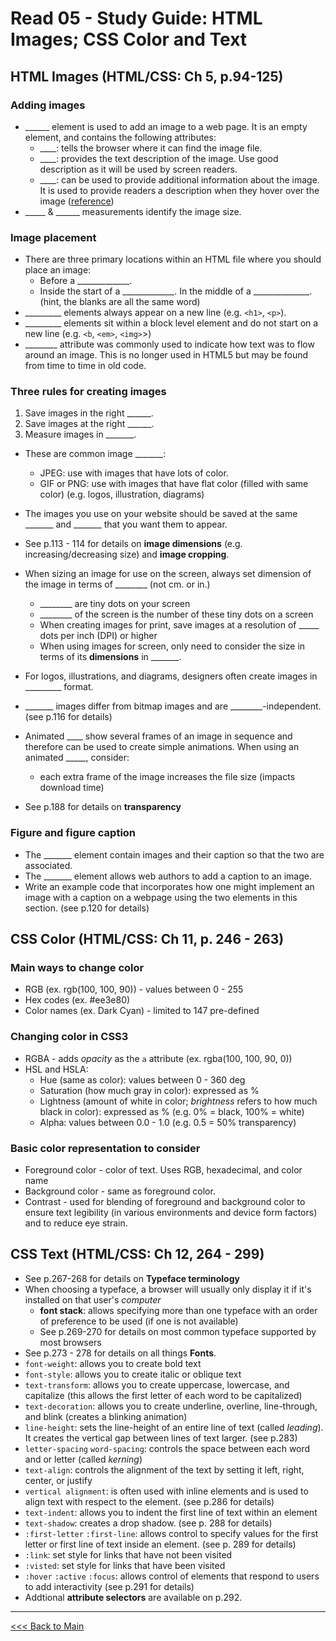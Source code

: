 # Read 05 - Study Guide: HTML Images; CSS Color and Text

## HTML Images (HTML/CSS: Ch 5, p.94-125)
### Adding images
+ ______ element is used to add an image to a web page. It is an empty element, and contains the following attributes:
  - ____: tells the browser where it can find the image file.
  - ____: provides the text description of the image. Use good description as it will be used by screen readers.
  - ____: can be used to provide additional information about the image. It is used to provide readers a description when they hover over the image ([reference](https://docs.oracle.com/en/cloud/saas/marketing/cm-user/Help/Posts/Tasks/CustomizingPosts/AddingTitleTagsImages.htm))
+ _____ & ______ measurements identify the image size.

### Image placement
+ There are three primary locations within an HTML file where you should place an image:
  - Before a _____________.
  - Inside the start of a _____________. In the middle of a ______________. (hint, the blanks are all the same word)
+ _________ elements always appear on a new line (e.g. `<h1>`, `<p>`).
+ _________ elements sit within a block level element and do not start on a new line (e.g. `<b`, `<em>`, `<img>`>)
+ ________ attribute was commonly used to indicate how text was to flow around an image. This is no longer used in HTML5 but may be found from time to time in old code.


### Three rules for creating images
1. Save images in the right ______.
2. Save images at the right ______.
3. Measure images in _______.

+ These are common image _______:
  - JPEG: use with images that have lots of color.
  - GIF or PNG: use with images that have flat color (filled with same color) (e.g. logos, illustration, diagrams)

+ The images you use on your website should be saved at the same _______ and _______ that you want them to appear.

+ See p.113 - 114 for details on **image dimensions** (e.g. increasing/decreasing size) and **image cropping**.

+ When sizing an image for use on the screen, always set dimension of the image in terms of ________ (not cm. or in.)
  - ________ are tiny dots on your screen
  - ________ of the screen is the number of these tiny dots on a screen
  - When creating images for print, save images at a resolution of _____ dots per inch (DPI) or higher
  - When using images for screen, only need to consider the size in terms of its **dimensions** in _______.

+ For logos, illustrations, and diagrams, designers often create images in _________ format.
+ _______ images differ from bitmap images and are ________-independent. (see p.116 for details)
+ Animated ____ show several frames of an image in sequence and therefore can be used to create simple animations. When using an animated _____, consider:  
  - each extra frame of the image increases the file size (impacts download time)

+ See p.188 for details on **transparency**

### Figure and figure caption
+ The _______ element contain images and their caption so that the two are associated.
+ The _______ element allows web authors to add a caption to an image.
+ Write an example code that incorporates how one might implement an image with a caption on a webpage using the two elements in this section. (see p.120 for details)


## CSS Color (HTML/CSS: Ch 11, p. 246 - 263)

### Main ways to change color
+ RGB (ex. rgb(100, 100, 90)) - values between 0 - 255
+ Hex codes (ex. #ee3e80)
+ Color names (ex. Dark Cyan) - limited to 147 pre-defined

### Changing color in CSS3
+ RGBA - adds *opacity* as the `a` attribute (ex. rgba(100, 100, 90, 0))
+ HSL and HSLA:
    + Hue (same as color): values between 0 - 360 deg
    + Saturation (how much gray in color): expressed as % 
    + Lightness (amount of white in color; *brightness* refers to how much black in color): expressed as % (e.g. 0% = black, 100% = white)
    + Alpha: values between 0.0 - 1.0 (e.g. 0.5 = 50% transparency)

### Basic color representation to consider
* Foreground color - color of text. Uses RGB, hexadecimal, and color name
* Background color - same as foreground color.
* Contrast - used for blending of foreground and background color to ensure text legibility (in various environments and device form factors) and to reduce eye strain.

## CSS Text (HTML/CSS: Ch 12, 264 - 299)
+ See p.267-268 for details on **Typeface terminology**
+ When choosing a typeface, a browser will usually only display it if it's installed on that user's *computer*
  - **font stack**: allows specifying more than one typeface with an order of preference to be used (if one is not available)
  - See p.269-270 for details on most common typeface supported by most browsers
+ See p.273 - 278 for details on all things **Fonts**.
+ `font-weight`: allows you to create bold text
+ `font-style`: allows you to create italic or oblique text
+ `text-transform`: allows you to create uppercase, lowercase, and capitalize (this allows the first letter of each word to be capitalized)
+ `text-decoration`: allows you to create underline, overline, line-through, and blink (creates a blinking animation)
+ `line-height`: sets the line-height of an entire line of text (called *leading*). It creates the vertical gap between lines of text larger. (see p.283)
+ `letter-spacing` `word-spacing`: controls the space between each word and or letter (called *kerning*)
+ `text-align`: controls the alignment of the text by setting it left, right, center, or justify
+ `vertical alignment`: is often used with inline elements and is used to align text with respect to the element. (see p.286 for details)
+ `text-indent`: allows you to indent the first line of text within an element
+ `text-shadow`: creates a drop shadow. (see p. 288 for details)
+ `:first-letter` `:first-line`: allows control to specify values for the first letter or first line of text inside an element. (see p. 289 for details)
+ `:link`: set style for links that have not been visited
+ `:visted`: set style for links that have been visited
+ `:hover` `:active` `:focus`: allows control of elements that respond to users to add interactivity (see p.291 for details)
+ Addtional **attribute selectors** are available on p.292.

***
[<<< Back to Main](https://sangmlee76.github.io/reading-notes/)